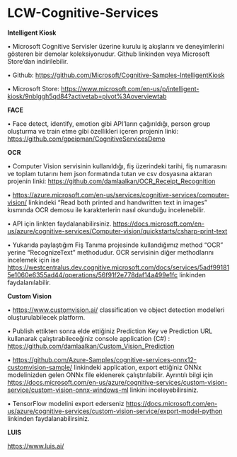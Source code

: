 # LCW-Cognitive-Services

**Intelligent Kiosk**

•	Microsoft Cognitive Servisler üzerine kurulu iş akışlarını ve deneyimlerini gösteren bir demolar koleksiyonudur. Github linkinden veya Microsoft Store’dan indirilebilir.

•	Github: https://github.com/Microsoft/Cognitive-Samples-IntelligentKiosk

•	Microsoft Store: https://www.microsoft.com/en-us/p/intelligent-kiosk/9nblggh5qd84?activetab=pivot%3Aoverviewtab


**FACE**  

•	Face detect, identify, emotion gibi API’ların çağırıldığı, person group oluşturma ve train etme gibi özellikleri içeren projenin linki: https://github.com/gpeipman/CognitiveServicesDemo


**OCR**

•	Computer Vision servisinin kullanıldığı, fiş üzerindeki tarihi, fiş numarasını ve toplam tutarını hem json formatında tutan ve csv dosyasına aktaran projenin linki: https://github.com/damlaalkan/OCR_Receipt_Recognition

•	https://azure.microsoft.com/en-us/services/cognitive-services/computer-vision/ linkindeki “Read both printed and handwritten text in images” kısmında OCR demosu ile karakterlerin nasıl okunduğu incelenebilir.

•	API için linkten faydalanabilirsiniz. https://docs.microsoft.com/en-us/azure/cognitive-services/Computer-vision/quickstarts/csharp-print-text 

•	Yukarıda paylaştığım Fiş Tanıma projesinde kullandığımız method “OCR” yerine “RecognizeText” methodudur. OCR servisinin diğer methodlarını incelemek için ise https://westcentralus.dev.cognitive.microsoft.com/docs/services/5adf991815e1060e6355ad44/operations/56f91f2e778daf14a499e1fc linkinden faydalanılabilir.

**Custom Vision**

•	https://www.customvision.ai/ classification ve object detection modelleri oluşturulabilecek platform.

•	Publish ettikten sonra elde ettiğiniz Prediction Key ve Prediction URL kullanarak çalıştırabileceğiniz console application (C#) : https://github.com/damlaalkan/Custom_Vision_Prediction

•	https://github.com/Azure-Samples/cognitive-services-onnx12-customvision-sample/ linkindeki application, export ettiğiniz ONNx modelinizden gelen ONNx file eklenerek çalıştırılabilir. Ayrıntılı bilgi için https://docs.microsoft.com/en-us/azure/cognitive-services/custom-vision-service/custom-vision-onnx-windows-ml  linkini inceleyebilirsiniz.

•	TensorFlow modelini export ederseniz  https://docs.microsoft.com/en-us/azure/cognitive-services/custom-vision-service/export-model-python linkinden faydalanabilirsiniz.


**LUIS**

https://www.luis.ai/ 

